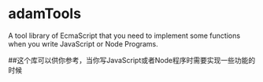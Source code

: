 # adamTools
A tool library of EcmaScript that you need to implement some functions when you write JavaScript or Node Programs.

##这个库可以供你参考，当你写JavaScript或者Node程序时需要实现一些功能的时候
